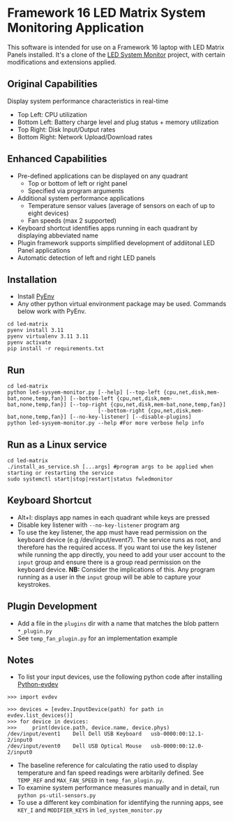 # Framework 16 LED Matrix System Monitoring Application

This software is intended for use on a Framework 16 laptop with LED Matrix Panels installed. It's a clone of the [LED System Monitor](https://code.karsttech.com/jeremy/FW_LED_System_Monitor.git) project, with certain modifications and extensions applied.

## Original Capabilities
Display system performance characteristics in real-time
* Top Left: CPU utilization
* Bottom Left: Battery charge level and plug status + memory utilization
* Top Right: Disk Input/Output rates
* Bottom Right: Network Upload/Download rates

## Enhanced Capabilities
* Pre-defined applications can be displayed on any quadrant
  * Top or bottom of left or right panel
  * Specified via program arguments
* Additional system performance applications
  * Temperature sensor values (average of sensors on each of up to eight devices)
  * Fan speeds (max 2 supported)
* Keyboard shortcut identifies apps running in each quadrant by displaying abbeviated name 
* Plugin framework supports simplified development of addiitonal LED Panel applications
* Automatic detection of left and right LED panels
## Installation
* Install [PyEnv](https://github.com/pyenv/pyenv)  
* Any other python virtual environment package may be used. Commands below work with PyEnv.
```
cd led-matrix
pyenv install 3.11
pyenv virtualenv 3.11 3.11
pyenv activate
pip install -r requirements.txt
```
## Run
```
cd led-matrix
python led-sysyem-monitor.py [--help] [--top-left {cpu,net,disk,mem-bat,none,temp,fan}] [--bottom-left {cpu,net,disk,mem-bat,none,temp,fan}] [--top-right {cpu,net,disk,mem-bat,none,temp,fan}]
                             [--bottom-right {cpu,net,disk,mem-bat,none,temp,fan}] [--no-key-listener] [--disable-plugins]
python led-sysyem-monitor.py --help #For more verbose help info
```
## Run as a Linux service
```
cd led-matrix
./install_as_service.sh [...args] #program args to be applied when starting or restarting the service
sudo systemctl start|stop|restart|status fwledmonitor
```
## Keyboard Shortcut
* Alt+I: displays app names in each quadrant while keys are pressed
* Disable key listener with `--no-key-listener` program arg
* To use the key listener, the app must have read permission on the keyboard device (e.g /dev/input/event7). The service runs as root, and therefore has the required access. If you want toi use the key listener while running the app directly, you need to add your user account to the `input` group and ensure there is a group read permission on the keyboard device. **NB:** Consider the implications of this. Any program running as a user in the `input` group will be able to capture your keystrokes.
## Plugin Development
* Add a file in the `plugins` dir with a name that matches the blob pattern `*_plugin.py`
* See `temp_fan_plugin.py` for an implementation example
## Notes
* To list your input devices, use the following python code after installing [Python-evdev](https://python-evdev.readthedocs.io/en/latest/index.html)
```
>>> import evdev

>>> devices = [evdev.InputDevice(path) for path in evdev.list_devices()]
>>> for device in devices:
>>>     print(device.path, device.name, device.phys)
/dev/input/event1    Dell Dell USB Keyboard   usb-0000:00:12.1-2/input0
/dev/input/event0    Dell USB Optical Mouse   usb-0000:00:12.0-2/input0
```
* The baseline reference for calculating the ratio used to display temperature and fan speed readings were arbitarily defined. See `TEMP_REF` and `MAX_FAN_SPEED` in `temp_fan_plugin.py`.  
* To examine system performance measures manually and in detail, run `python ps-util-sensors.py`
* To use a different key combination for identifying the running apps, see `KEY_I` and `MODIFIER_KEYS` in `led_system_monitor.py`
